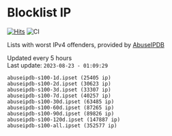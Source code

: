 # Blocklist IP

[![Hits](https://hits.seeyoufarm.com/api/count/incr/badge.svg?url=https%3A%2F%2Fgithub.com%2Fborestad%2Fblocklist-ip%2F&count_bg=%2379C83D&title_bg=%23555555&icon=&icon_color=%23E7E7E7&title=hits&edge_flat=false)](https://hits.seeyoufarm.com)  ![CI](https://img.shields.io/github/workflow/status/borestad/blocklist-ip/CI?style=flat-square)

Lists with worst IPv4 offenders, provided by [AbuseIPDB](https://www.abuseipdb.com/)

<!-- FOOTER-PLACEHOLDER -->
Updated every 5 hours<br>
Last update: `2023-08-23 - 01:09:29`
```
abuseipdb-s100-1d.ipset (25405 ip)
abuseipdb-s100-2d.ipset (30623 ip)
abuseipdb-s100-3d.ipset (33307 ip)
abuseipdb-s100-7d.ipset (40257 ip)
abuseipdb-s100-30d.ipset (63485 ip)
abuseipdb-s100-60d.ipset (87265 ip)
abuseipdb-s100-90d.ipset (89826 ip)
abuseipdb-s100-120d.ipset (147887 ip)
abuseipdb-s100-all.ipset (352577 ip)
```
